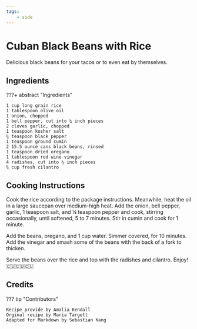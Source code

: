 ```yaml
---
tags:
    - side
---
```

# Cuban Black Beans with Rice
Delicious black beans for your tacos or to even eat by themselves.
## Ingredients
???+ abstract "Ingredients"

    1 cup long grain rice  
    1 tablespoon olive oil  
    1 onion, chopped  
    1 bell pepper, cut into ¼ inch pieces   
    2 cloves garlic, chopped   
    1 teaspoon kosher salt   
    ¼ teaspoon black pepper  
    1 teaspoon ground cumin  
    2 15.5 ounce cans black beans, rinsed  
    1 teaspoon dried oregano  
    1 tablespoon red wine vinegar  
    4 radishes, cut into ½ inch pieces  
    ¼ cup fresh cilantro  

## Cooking Instructions
Cook the rice according to the package instructions.  Meanwhile, heat the oil in a large saucepan over medium-high heat.  Add the onion, bell pepper, garlic, 1 teaspoon salt, and ¼ teaspoon pepper and cook, stirring occasionally, until softened, 5 to 7 minutes.  Stir in cumin and cook for 1 minute.  

Add the beans, oregano, and 1 cup water.  Simmer covered, for 10 minutes.  Add the vinegar 
and smash some of the beans with the back of a fork to thicken.  

Serve the beans over the rice and top with the radishes and cilantro.
Enjoy!  🇨🇺🇨🇺🇨🇺

## Credits
??? tip "Contributors"

    Recipe provide by Amalia Kendall  
    Orginal recipe by Maria Targett  
    Adapted for Markdown by Sebastian Kang